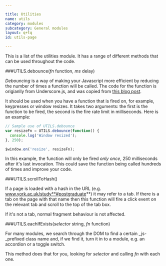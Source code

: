 ```yaml
---

title: Utilities
name: utils
category: modules
subcategory: General modules
layout: q+tq
id: utils-page

---
```


<p class="lead">This is a list of the utilities module. It has a range of different methods that can be used throughout the code.</p>

###UTILS.debounce(_fn_ function, _ms_ delay)

_Debouncing_ is a way of making your Javascript more efficient by reducing the number of times a function will be called. The code for the function is origianlly from Underscore.js, and was copied from [this blog post](http://davidwalsh.name/javascript-debounce-function).

It should be used when you have a function that is fired on, for example, keypresses or window resizes. It takes two arguments: the first is the function to be fired, the second is the fire rate limit in milliseconds. Here is an example:

```javascript
// Sample use of UTILS.debounce
var resizeFn = UTILS.debounce(function() {
  console.log('Window resized');
}, 250);

$window.on('resize', resizeFn);
```

In this example, the function will only be fired _only once_, 250 milliseconds after it's last invocation. This could save the function being called hundreds of times and improve your code.

###UTILS.scrollToHash()

If a page is loaded with a hash in the URL (e.g. www.york.ac.uk/study**#postgraduate**) it may refer to a tab. If there is a tab on the page with that name then this function will fire a click event on the relevant tab and scroll to the top of the tab box.

If it's not a tab, normal fragment behaviour is not affected.

###UTILS.eachIfExists(_selector_ string, _fn_ function)

For many modules, we search through the DOM to find a certain _js-_prefixed class name and, if we find it, turn it in to a module, e.g. an accordion or a toggle switch.

This method does that for you, looking for _selector_ and calling _fn_ with each one.
